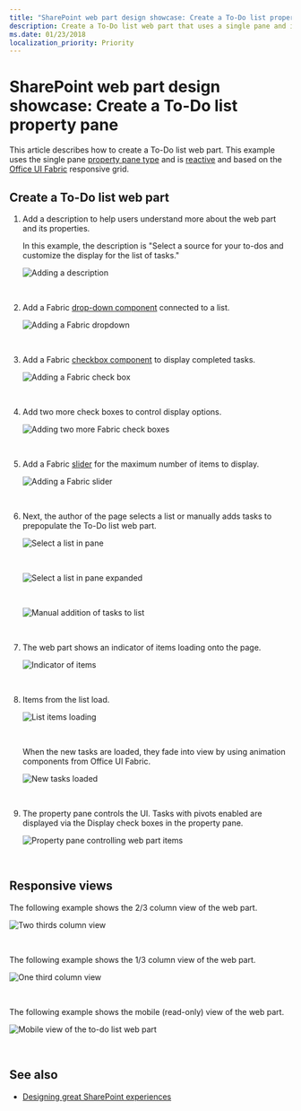 ```yaml
---
title: "SharePoint web part design showcase: Create a To-Do list property pane"
description: Create a To-Do list web part that uses a single pane and is reactive.
ms.date: 01/23/2018 
localization_priority: Priority
---
```


# SharePoint web part design showcase: Create a To-Do list property pane

This article describes how to create a To-Do list web part. This example uses the single pane [property pane type](design-a-web-part.md) and is [reactive](reactive-and-nonreactive-web-parts.md) and based on the [Office UI Fabric](https://developer.microsoft.com/fabric) responsive grid.


## Create a To-Do list web part

1. Add a description to help users understand more about the web part and its properties.

	In this example, the description is "Select a source for your to-dos and customize the display for the list of tasks."
	
	![Adding a description](../images/design-showcase-01.png)

	<br/>

2. Add a Fabric [drop-down component](https://developer.microsoft.com/fabric#/components/dropdown) connected to a list.

	![Adding a Fabric dropdown](../images/design-showcase-02.png)

	<br/>

3. Add a Fabric [checkbox component](https://developer.microsoft.com/fabric#/components/checkbox) to display completed tasks.

	![Adding a Fabric check box](../images/design-showcase-03.png)

	<br/>

4. Add two more check boxes to control display options.

	![Adding two more Fabric check boxes](../images/design-showcase-04.png)

	<br/>

5. Add a Fabric [slider](https://developer.microsoft.com/fabric#/components/slider) for the maximum number of items to display.

	![Adding a Fabric slider](../images/design-showcase-05.png)

	<br/>

6. Next, the author of the page selects a list or manually adds tasks to prepopulate the To-Do list web part.

	![Select a list in pane](../images/design-showcase-06.png)

	<br/>

	![Select a list in pane expanded](../images/design-showcase-07.png)

	<br/>

	![Manual addition of tasks to list](../images/design-showcase-08.png)

	<br/>

7. The web part shows an indicator of items loading onto the page.

	![Indicator of items](../images/design-showcase-09.png)

	<br/>

8. Items from the list load.

	![List items loading](../images/design-showcase-10.png)

	<br/>

	When the new tasks are loaded, they fade into view by using animation components from Office UI Fabric.

	![New tasks loaded](../images/design-showcase-11.png)

	<br/>

9. The property pane controls the UI. Tasks with pivots enabled are displayed via the Display check boxes in the property pane. 

	![Property pane controlling web part items](../images/design-showcase-12.png)

	<br/>

## Responsive views

The following example shows the 2/3 column view of the web part.

![Two thirds column view](../images/design-showcase-13.png)

<br/>

The following example shows the 1/3 column view of the web part.

![One third column view](../images/design-showcase-14.png)

<br/>

The following example shows the mobile (read-only) view of the web part.

![Mobile view of the to-do list web part](../images/design-showcase-15.png)

<br/>

## See also

- [Designing great SharePoint experiences](design-guidance-overview.md)
